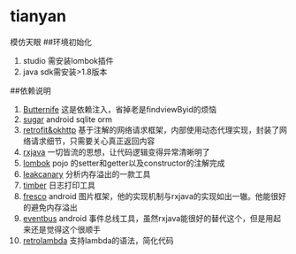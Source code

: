 # tianyan
模仿天眼
##环境初始化
>
1. studio 需安装lombok插件
2. java sdk需安装>1.8版本

##依赖说明
>
1. [Butternife]( http://jakewharton.github.io/butterknife/) 这是依赖注入，省掉老是findviewByid的烦恼
2. [sugar](https://github.com/satyan/sugar) android sqlite orm
3. [retrofit&okhttp](https://github.com/square/retrofit) 基于注解的网络请求框架，内部使用动态代理实现，封装了网络请求细节，只需要关心真正返回内容
4. [rxjava](https://github.com/ReactiveX/RxAndroid)  一切皆流的思想，让代码逻辑变得异常清晰明了
5. [lombok](https://projectlombok.org/) pojo 的setter和getter以及constructor的注解完成
6. [leakcanary](https://github.com/square/leakcanary) 分析内存溢出的一款工具
7. [timber](https://github.com/JakeWharton/timber) 日志打印工具
8. [fresco](https://github.com/facebook/fresco) android 图片框架，他的实现机制与rxjava的实现如出一辙。他能很好的避免内存溢出
9. [eventbus](https://github.com/greenrobot/EventBus) android 事件总线工具，虽然rxjava能很好的替代这个，但是用起来还是觉得这个很顺手
10. [retrolambda](https://github.com/orfjackal/retrolambda) 支持lambda的语法，简化代码



